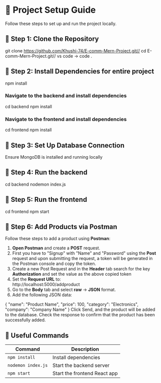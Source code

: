 # 🚀 Project Setup Guide  

Follow these steps to set up and run the project locally.  


## 📌 Step 1: Clone the Repository  


git clone https://github.com/Khushi-74/E-comm-Mern-Project.git//
cd E-comm-Mern-Project.git//
vs code -> code .



## 📌 Step 2: Install Dependencies for entire project

npm install

### Navigate to the backend and install dependencies
cd backend
npm install

### Navigate to the frontend and install dependencies
cd frontend
npm install

## 📌 Step 3: Set Up Database Connection
Ensure MongoDB is installed and running locally

## 📌 Step 4: Run the backend
cd backend
nodemon index.js

## 📌 Step 5: Run the frontend
cd frontend
npm start

## 📌 Step 6: Add Products via Postman  

Follow these steps to add a product using **Postman**: 
1. **Open Postman** and create a **POST** request.  
2. First you have to "Signup" with "Name" and "Password" using the **Post** request and upon submitting the request, a token will be generated in the Postman console and copy the token.
3. Create a new Post Request and in the **Header** tab search for the key **Authorization** and set the value as the above copied token
4. Set the **Request URL** to:  
    http://localhost:5000/addproduct
5. Go to the **Body** tab and select **raw** → **JSON** format.  
6. Add the following JSON data:  

{
  "name": "Product Name",
  "price": 100,
  "category": "Electronics",
  "company": "Company Name"
}
Click Send, and the product will be added to the database.
Check the response to confirm that the product has been successfully added.

## 📌 Useful Commands  

| Command              | Description                     |
|----------------------|--------------------------------|
| `npm install`       | Install dependencies           |
| `nodemon index.js`  | Start the backend server       |
| `npm start`        | Start the frontend React app    |



